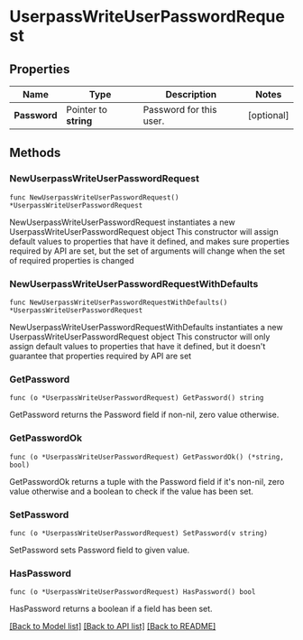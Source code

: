 # UserpassWriteUserPasswordRequest


## Properties

Name | Type | Description | Notes
------------ | ------------- | ------------- | -------------
**Password** | Pointer to **string** | Password for this user. | [optional] 



## Methods


### NewUserpassWriteUserPasswordRequest

`func NewUserpassWriteUserPasswordRequest() *UserpassWriteUserPasswordRequest`

NewUserpassWriteUserPasswordRequest instantiates a new UserpassWriteUserPasswordRequest object
This constructor will assign default values to properties that have it defined,
and makes sure properties required by API are set, but the set of arguments
will change when the set of required properties is changed

### NewUserpassWriteUserPasswordRequestWithDefaults

`func NewUserpassWriteUserPasswordRequestWithDefaults() *UserpassWriteUserPasswordRequest`

NewUserpassWriteUserPasswordRequestWithDefaults instantiates a new UserpassWriteUserPasswordRequest object
This constructor will only assign default values to properties that have it defined,
but it doesn't guarantee that properties required by API are set


### GetPassword

`func (o *UserpassWriteUserPasswordRequest) GetPassword() string`

GetPassword returns the Password field if non-nil, zero value otherwise.

### GetPasswordOk

`func (o *UserpassWriteUserPasswordRequest) GetPasswordOk() (*string, bool)`

GetPasswordOk returns a tuple with the Password field if it's non-nil, zero value otherwise
and a boolean to check if the value has been set.

### SetPassword

`func (o *UserpassWriteUserPasswordRequest) SetPassword(v string)`

SetPassword sets Password field to given value.


### HasPassword

`func (o *UserpassWriteUserPasswordRequest) HasPassword() bool`

HasPassword returns a boolean if a field has been set.









[[Back to Model list]](../README.md#documentation-for-models) [[Back to API list]](../README.md#documentation-for-api-endpoints) [[Back to README]](../README.md)



